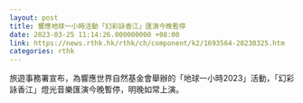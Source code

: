```yaml
---
layout: post
title: 響應地球一小時活動「幻彩詠香江」匯演今晚暫停
date: 2023-03-25 11:14:26.000000000 +08:00
link: https://news.rthk.hk/rthk/ch/component/k2/1693564-20230325.htm
categories: rthk
---
```


旅遊事務署宣布，為響應世界自然基金會舉辦的「地球一小時2023」活動，「幻彩詠香江」燈光音樂匯演今晚暫停，明晚如常上演。
